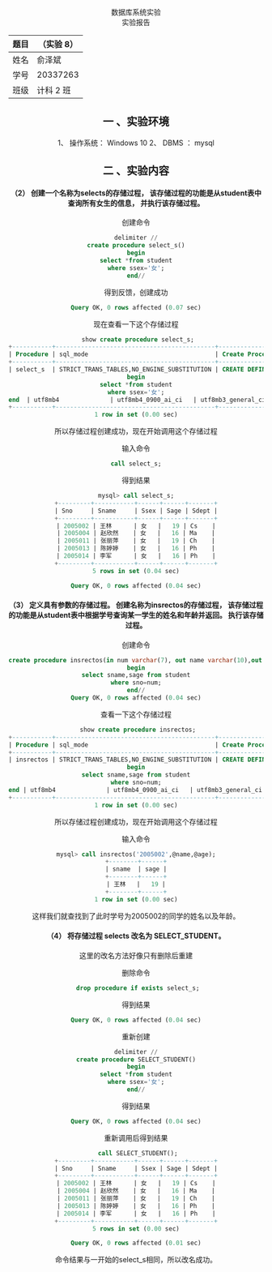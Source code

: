 <center>数据库系统实验<center>
<center>实验报告<center>

| 题目 | （实验 8） |
| ---- | ---------- |
| 姓名 | 俞泽斌     |
| 学号 | 20337263   |
| 班级 | 计科 2 班  |

## 一 、实验环境

1、 操作系统： Windows 10
2、 DBMS ： mysql 

## 二 、实验内容

#### （2） 创建一个名称为selects的存储过程， 该存储过程的功能是从student表中查询所有女生的信息， 并执行该存储过程。  

创建命令

```sql
delimiter //
create procedure select_s()
begin
select *from student
where ssex='女';
end//
```

得到反馈，创建成功

```sql
Query OK, 0 rows affected (0.07 sec)
```

现在查看一下这个存储过程

```sql
 show create procedure select_s;
+-----------+--------------------------------------------+-----------------------------------------------------------------------------------------------------------+----------------------+----------------------+--------------------+
| Procedure | sql_mode                                   | Create Procedure                                                                                          | character_set_client | collation_connection | Database Collation |
+-----------+--------------------------------------------+-----------------------------------------------------------------------------------------------------------+----------------------+----------------------+--------------------+
| select_s  | STRICT_TRANS_TABLES,NO_ENGINE_SUBSTITUTION | CREATE DEFINER=`root`@`localhost` PROCEDURE `select_s`()
begin
select *from student
where ssex='女';
end  | utf8mb4              | utf8mb4_0900_ai_ci   | utf8mb3_general_ci |
+-----------+--------------------------------------------+-----------------------------------------------------------------------------------------------------------+----------------------+----------------------+--------------------+
1 row in set (0.00 sec)
```

所以存储过程创建成功，现在开始调用这个存储过程

输入命令

```sql
call select_s;
```

得到结果

```sql
mysql> call select_s;
+---------+-----------+------+------+-------+
| Sno     | Sname     | Ssex | Sage | Sdept |
+---------+-----------+------+------+-------+
| 2005002 | 王林      | 女   |   19 | Cs    |
| 2005004 | 赵欣然    | 女   |   16 | Ma    |
| 2005011 | 张丽萍    | 女   |   19 | Ch    |
| 2005013 | 陈婷婷    | 女   |   16 | Ph    |
| 2005014 | 李军      | 女   |   16 | Ph    |
+---------+-----------+------+------+-------+
5 rows in set (0.04 sec)

Query OK, 0 rows affected (0.04 sec)
```

#### （3） 定义具有参数的存储过程。 创建名称为insrectos的存储过程， 该存储过程的功能是从student表中根据学号查询某一学生的姓名和年龄并返回。 执行该存储过程。  

创建命令

```sql
create procedure insrectos(in num varchar(7), out name varchar(10),out age int)
begin
select sname,sage from student
where sno=num;
end//
Query OK, 0 rows affected (0.04 sec)
```

查看一下这个存储过程

```sql
 show create procedure insrectos;
+-----------+--------------------------------------------+----------------------------------------------------------------------------------------------------------------------------------------------------------------------+----------------------+----------------------+--------------------+
| Procedure | sql_mode                                   | Create Procedure                                                                                                                                                     | character_set_client | collation_connection | Database Collation |
+-----------+--------------------------------------------+----------------------------------------------------------------------------------------------------------------------------------------------------------------------+----------------------+----------------------+--------------------+
| insrectos | STRICT_TRANS_TABLES,NO_ENGINE_SUBSTITUTION | CREATE DEFINER=`root`@`localhost` PROCEDURE `insrectos`(in num varchar(7), out name varchar(10),out age int)
begin
select sname,sage from student
where sno=num;
end | utf8mb4              | utf8mb4_0900_ai_ci   | utf8mb3_general_ci |
+-----------+--------------------------------------------+----------------------------------------------------------------------------------------------------------------------------------------------------------------------+----------------------+----------------------+--------------------+
1 row in set (0.00 sec)
```

所以存储过程创建成功，现在开始调用这个存储过程

输入命令

```sql
mysql> call insrectos('2005002',@name,@age);
+--------+------+
| sname  | sage |
+--------+------+
| 王林   |   19 |
+--------+------+
1 row in set (0.00 sec)
```

这样我们就查找到了此时学号为2005002的同学的姓名以及年龄。

#### （4） 将存储过程 selects 改名为 SELECT_STUDENT。  

这里的改名方法好像只有删除后重建

删除命令

```sql
 drop procedure if exists select_s;
```

得到结果

```sql
Query OK, 0 rows affected (0.04 sec)
```

重新创建

```sql
delimiter //
create procedure SELECT_STUDENT()
begin
select *from student
where ssex='女';
end//
```

得到结果

```sql
Query OK, 0 rows affected (0.04 sec)
```

重新调用后得到结果

```sql
 call SELECT_STUDENT();
+---------+-----------+------+------+-------+
| Sno     | Sname     | Ssex | Sage | Sdept |
+---------+-----------+------+------+-------+
| 2005002 | 王林      | 女   |   19 | Cs    |
| 2005004 | 赵欣然    | 女   |   16 | Ma    |
| 2005011 | 张丽萍    | 女   |   19 | Ch    |
| 2005013 | 陈婷婷    | 女   |   16 | Ph    |
| 2005014 | 李军      | 女   |   16 | Ph    |
+---------+-----------+------+------+-------+
5 rows in set (0.00 sec)

Query OK, 0 rows affected (0.01 sec)
```

命令结果与一开始的select_s相同，所以改名成功。